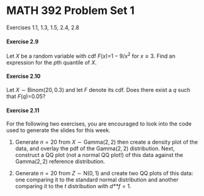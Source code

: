 MATH 392 Problem Set 1
================

Exercises 1.1, 1.3, 1.5, 2.4, 2.8

#### Exercise 2.9

Let *X* be a random variable with cdf *F*(*x*)=1 − 9/*x*<sup>2</sup> for *x* ≥ 3. Find an expression for the *p*th quantile of *X*.

#### Exercise 2.10

Let *X* ∼ Binom(20, 0.3) and let *F* denote its cdf. Does there exist a *q* such that *F*(*q*)=0.05?

#### Exercise 2.11

For the following two exercises, you are encouraged to look into the code used to generate the slides for this week.

1.  Generate *n* = 20 from *X* ∼ Gamma(2, 2) then create a density plot of the data, and overlay the pdf of the Gamma(2, 2) distribution. Next, construct a QQ plot (not a normal QQ plot!) of this data against the Gamma(2, 2) reference distribution.

2.  Generate *n* = 20 from *Z* ∼ N(0, 1) and create two QQ plots of this data: one comparing it to the standard normal distribution and another comparing it to the *t* distribution with *d**f* = 1.
